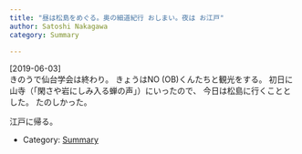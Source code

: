 ```yaml
---
title: "昼は松島をめぐる。奥の細道紀行 おしまい。夜は お江戸"
author: Satoshi Nakagawa
category: Summary

---
```


[2019-06-03]  
 きのうで仙台学会は終わり。
きょうはNO (OB)くんたちと観光をする。
初日に山寺（「閑さや岩にしみ入る蝉の声」）にいったので、
今日は松島に行くこととした。
たのしかった。

 江戸に帰る。

<!--more-->

- Category: [Summary](categories.html#Summary)

